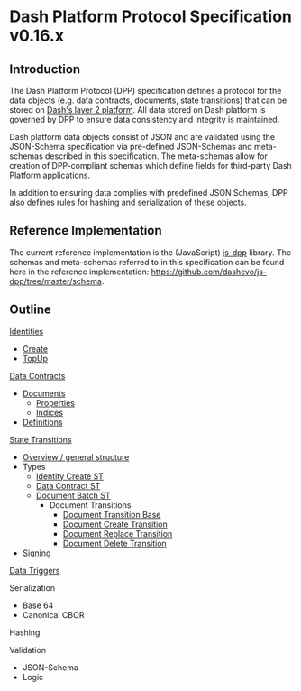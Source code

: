 # Dash Platform Protocol Specification v0.16.x

## Introduction

The Dash Platform Protocol (DPP) specification defines a protocol for the data objects (e.g.  data contracts, documents, state transitions) that can be stored on [Dash's layer 2 platform](https://dashplatform.readme.io/docs/introduction-what-is-dash-platform). All data stored on Dash platform is governed by DPP to ensure data consistency and integrity is maintained.

Dash platform data objects consist of JSON and are validated using the JSON-Schema specification via pre-defined JSON-Schemas and meta-schemas described in this specification. The meta-schemas allow for creation of DPP-compliant schemas which define fields for third-party Dash Platform applications.

In addition to ensuring data complies with predefined JSON Schemas, DPP also defines rules for hashing and serialization of these objects.

## Reference Implementation

The current reference implementation is the (JavaScript) [js-dpp](https://github.com/dashevo/js-dpp) library. The schemas and meta-schemas referred to in this specification can be found here in the reference implementation: https://github.com/dashevo/js-dpp/tree/master/schema.

## Outline

[Identities](docs/identity.md)
 - [Create](docs/identity.md#identity-creation)
 - [TopUp](docs/identity.md#identity-topup)

[Data Contracts](docs/data-contract.md)
 - [Documents](docs/document.md#document-overview)
   - [Properties](docs/document.md#document-properties)
   - [Indices](docs/document.md#document-indices)
 - [Definitions](docs/document.md#definition-overview)

[State Transitions](docs/state-transition.md)
 - [Overview / general structure](docs/state-transition.md)
 - Types
   - [Identity Create ST](docs/identity.md#identity-creation)
   - [Data Contract ST](docs/data-contract.md#data-contract-creation)
   - [Document Batch ST](docs/document.md#document-submission)
     - Document Transitions
       - [Document Transition Base](docs/document.md#document-base-transition)
       - [Document Create Transition](docs/document.md#document-create-transition)
       - [Document Replace Transition](docs/document.md#document-replace-transition)
       - [Document Delete Transition](docs/document.md#document-delete-transition)
 - [Signing](docs/state-transition.md#state-transition-signing)

[Data Triggers](docs/data-trigger.md)

Serialization
 - Base 64
 - Canonical CBOR

Hashing

Validation
 - JSON-Schema
 - Logic
